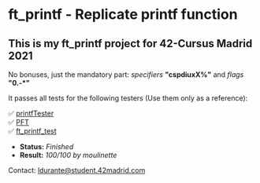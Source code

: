 # ft_printf - Replicate printf function #

## This is my ft_printf project for 42-Cursus Madrid 2021 ##

No bonuses, just the mandatory part: *specifiers* **"cspdiuxX%"** and *flags* **"0.-*"**

It passes all tests for the following testers (Use them only as a reference):
 
✅ [printfTester](https://github.com/Tripouille/printfTester) \
✅ [PFT](https://github.com/gavinfielder/pft) \
✅ [ft_printf_test](https://github.com/cacharle/ft_printf_test) 

- **Status:** *Finished*
- **Result:** *100/100 by moulinette*

Contact: ldurante@student.42madrid.com
